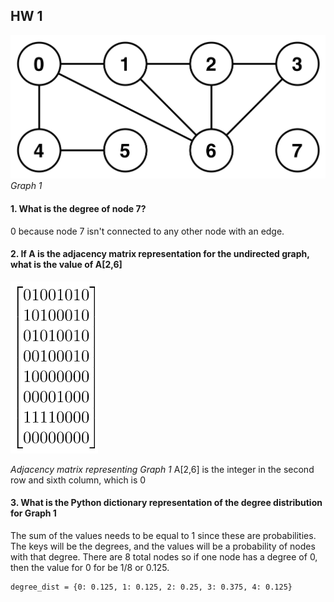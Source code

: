 ## HW 1

![](https://github.com/Naturalenemy07/Algo/blob/main/undirgraph.jpg)
*Graph 1*

#### 1. What is the degree of node 7?
0 because node 7 isn't connected to any other node with an edge.
#### 2. If A is the adjacency matrix representation for the undirected graph, what is the value of A[2,6]
![](https://github.com/Naturalenemy07/Algo/blob/main/adjmtx.PNG)

*Adjacency matrix representing Graph 1*
A[2,6] is the integer in the second row and sixth column, which is 0

#### 3. What is the Python dictionary representation of the degree distribution  for Graph 1
The sum of the values needs to be equal to 1 since these are probabilities. The keys will be the degrees, and the values will be a probability of nodes with that degree.  There are 8 total nodes so if one node has a degree of 0, then the value for 0 for be 1/8 or 0.125.

```
degree_dist = {0: 0.125, 1: 0.125, 2: 0.25, 3: 0.375, 4: 0.125}
```

